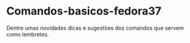 # Comandos-basicos-fedora37
Dentre umas novidades dicas e sugestões  dos comandos que servem como lembretes.
